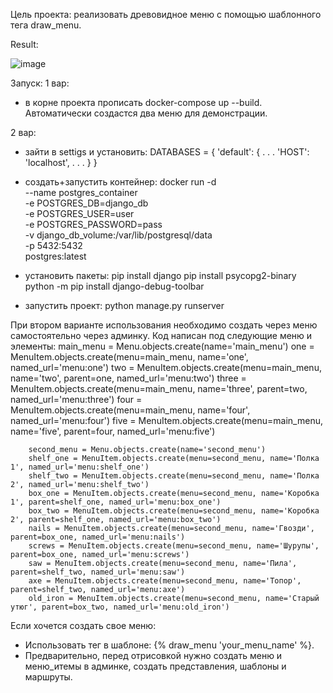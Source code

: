 Цель проекта: реализовать древовидное меню с помощью шаблонного тега draw_menu. 

Result:

![image](https://github.com/user-attachments/assets/3cad75bf-8619-4ad1-b2ab-4ab2de6fdb18)


Запуск:
1 вар: 
  - в корне проекта прописать docker-compose up --build. Автоматически создастся два меню для демонстрации.

2 вар:
- зайти в settigs и установить:
DATABASES = {
  'default': {
      . . .
      'HOST': 'localhost',
      . . .
  }
} 

- создать+запустить контейнер:
docker run -d \
  --name postgres_container \
  -e POSTGRES_DB=django_db \
  -e POSTGRES_USER=user \
  -e POSTGRES_PASSWORD=pass \
  -v django_db_volume:/var/lib/postgresql/data \
  -p 5432:5432 \
  postgres:latest

- установить пакеты:
  pip install django
  pip install psycopg2-binary
  python -m pip install django-debug-toolbar

- запустить проект: python manage.py runserver

При втором варианте использования необходимо создать через меню самостоятельно через админку.
Код написан под следующие меню и элементы:
        main_menu = Menu.objects.create(name='main_menu')
        one = MenuItem.objects.create(menu=main_menu, name='one', named_url='menu:one')
        two = MenuItem.objects.create(menu=main_menu, name='two', parent=one, named_url='menu:two')
        three = MenuItem.objects.create(menu=main_menu, name='three', parent=two, named_url='menu:three')
        four = MenuItem.objects.create(menu=main_menu, name='four', named_url='menu:four')
        five = MenuItem.objects.create(menu=main_menu, name='five', parent=four, named_url='menu:five')

        second_menu = Menu.objects.create(name='second_menu')
        shelf_one = MenuItem.objects.create(menu=second_menu, name='Полка 1', named_url='menu:shelf_one')
        shelf_two = MenuItem.objects.create(menu=second_menu, name='Полка 2', named_url='menu:shelf_two')
        box_one = MenuItem.objects.create(menu=second_menu, name='Коробка 1', parent=shelf_one, named_url='menu:box_one')
        box_two = MenuItem.objects.create(menu=second_menu, name='Коробка 2', parent=shelf_one, named_url='menu:box_two')
        nails = MenuItem.objects.create(menu=second_menu, name='Гвозди', parent=box_one, named_url='menu:nails')
        screws = MenuItem.objects.create(menu=second_menu, name='Шурупы', parent=box_one, named_url='menu:screws')
        saw = MenuItem.objects.create(menu=second_menu, name='Пила', parent=shelf_two, named_url='menu:saw')
        axe = MenuItem.objects.create(menu=second_menu, name='Топор', parent=shelf_two, named_url='menu:axe')
        old_iron = MenuItem.objects.create(menu=second_menu, name='Старый утюг', parent=box_two, named_url='menu:old_iron')

Если хочется создать свое меню:
  - Использовать тег в шаблоне: {% draw_menu 'your_menu_name' %}.
  - Предварительно, перед отрисовкой нужно создать меню и меню_итемы в админке, создать представления, шаблоны и маршруты.

